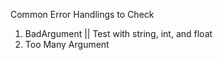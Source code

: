 Common Error Handlings to Check

1. BadArgument || Test with string, int, and float
2. Too Many Argument

